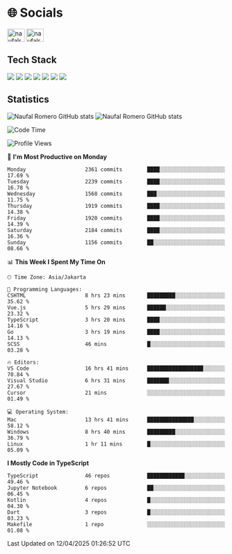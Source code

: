 <h1 align="">🌐 Socials</h1>
<p align="left">
<a href="https://linkedin.com/in/naufal-romero-putra-pratama-9ab816177/" target="blank"><img align="center" src="https://raw.githubusercontent.com/rahuldkjain/github-profile-readme-generator/master/src/images/icons/Social/linked-in-alt.svg" alt="naufalromero" height="30" width="40" /></a>
<a href="https://instagram.com/naufalromero" target="blank"><img align="center" src="https://raw.githubusercontent.com/rahuldkjain/github-profile-readme-generator/master/src/images/icons/Social/instagram.svg" alt="naufalromero" height="30" width="40" /></a>
</p>


<h2 align="">Tech Stack</h2>
<div align="">
  <img src="https://img.shields.io/badge/next.js-000000?style=for-the-badge&logo=nextdotjs&logoColor=white"/>
 <img src="https://img.shields.io/badge/typescript-%23007ACC.svg?style=for-the-badge&logo=typescript&logoColor=white"/>
 <img src="https://img.shields.io/badge/react-%2320232a.svg?style=for-the-badge&logo=react&logoColor=%2361DAFB"/>
 <img src="https://img.shields.io/badge/tailwindcss-%2338B2AC.svg?style=for-the-badge&logo=tailwind-css&logoColor=white"/>
 <img src="https://img.shields.io/badge/Prisma-3982CE?style=for-the-badge&logo=Prisma&logoColor=white"/>
 <img src="https://img.shields.io/badge/javascript-%23323330.svg?style=for-the-badge&logo=javascript&logoColor=%23F7DF1E"/>
 <img src="https://img.shields.io/badge/java-%23ED8B00.svg?style=for-the-badge&logo=openjdk&logoColor=white"/>
</div>


<h2 align="">Statistics</h2>
<div align="">
<img src="https://github-readme-stats-xi-nine-74.vercel.app/api?username=romves&show_icons=true&theme=tokyonight&include_all_commits=true&count_private=true" alt="Naufal Romero GitHub stats"/>
<img src="https://github-readme-stats-xi-nine-74.vercel.app/api/top-langs/?username=romves&theme=tokyonight&hide_border=false&include_all_commits=true&count_private=true&layout=compact" alt="Naufal Romero GitHub stats"/>
</div>

<!--START_SECTION:waka-->
![Code Time](http://img.shields.io/badge/Code%20Time-2%2C271%20hrs%204%20mins-blue)

![Profile Views](http://img.shields.io/badge/Profile%20Views-1-blue)

📅 **I'm Most Productive on Monday** 

```text
Monday                   2361 commits        ████░░░░░░░░░░░░░░░░░░░░░   17.69 % 
Tuesday                  2239 commits        ████░░░░░░░░░░░░░░░░░░░░░   16.78 % 
Wednesday                1568 commits        ███░░░░░░░░░░░░░░░░░░░░░░   11.75 % 
Thursday                 1919 commits        ████░░░░░░░░░░░░░░░░░░░░░   14.38 % 
Friday                   1920 commits        ████░░░░░░░░░░░░░░░░░░░░░   14.39 % 
Saturday                 2184 commits        ████░░░░░░░░░░░░░░░░░░░░░   16.36 % 
Sunday                   1156 commits        ██░░░░░░░░░░░░░░░░░░░░░░░   08.66 % 
```


📊 **This Week I Spent My Time On** 

```text
🕑︎ Time Zone: Asia/Jakarta

💬 Programming Languages: 
CSHTML                   8 hrs 23 mins       █████████░░░░░░░░░░░░░░░░   35.62 % 
Vue.js                   5 hrs 29 mins       ██████░░░░░░░░░░░░░░░░░░░   23.32 % 
TypeScript               3 hrs 20 mins       ████░░░░░░░░░░░░░░░░░░░░░   14.16 % 
Go                       3 hrs 19 mins       ████░░░░░░░░░░░░░░░░░░░░░   14.13 % 
SCSS                     46 mins             █░░░░░░░░░░░░░░░░░░░░░░░░   03.28 % 

🔥 Editors: 
VS Code                  16 hrs 41 mins      ██████████████████░░░░░░░   70.84 % 
Visual Studio            6 hrs 31 mins       ███████░░░░░░░░░░░░░░░░░░   27.67 % 
Cursor                   21 mins             ░░░░░░░░░░░░░░░░░░░░░░░░░   01.49 % 

💻 Operating System: 
Mac                      13 hrs 41 mins      ███████████████░░░░░░░░░░   58.12 % 
Windows                  8 hrs 40 mins       █████████░░░░░░░░░░░░░░░░   36.79 % 
Linux                    1 hr 11 mins        █░░░░░░░░░░░░░░░░░░░░░░░░   05.09 % 
```

**I Mostly Code in TypeScript** 

```text
TypeScript               46 repos            ████████████░░░░░░░░░░░░░   49.46 % 
Jupyter Notebook         6 repos             ██░░░░░░░░░░░░░░░░░░░░░░░   06.45 % 
Kotlin                   4 repos             █░░░░░░░░░░░░░░░░░░░░░░░░   04.30 % 
Dart                     3 repos             █░░░░░░░░░░░░░░░░░░░░░░░░   03.23 % 
Makefile                 1 repo              ░░░░░░░░░░░░░░░░░░░░░░░░░   01.08 % 
```




 Last Updated on 12/04/2025 01:26:52 UTC
<!--END_SECTION:waka-->
